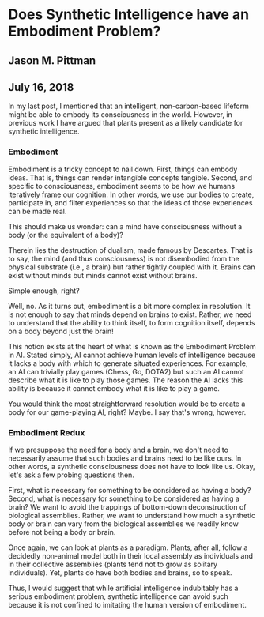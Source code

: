 # Does Synthetic Intelligence have an Embodiment Problem?
## Jason M. Pittman
## July 16, 2018

In my last post, I mentioned that an intelligent, non-carbon-based lifeform might be able to embody its consciousness in the world. However, in previous work I have argued that plants present as a likely candidate for synthetic intelligence.

### Embodiment

Embodiment is a tricky concept to nail down. First, things can embody ideas. That is, things can render intangible concepts tangible. Second, and specific to consciousness, embodiment seems to be how we humans iteratively frame our cognition. In other words, we use our bodies to create, participate in, and filter experiences so that the ideas of those experiences can be made real.

This should make us wonder: can a mind have consciousness without a body (or the equivalent of a body)?

Therein lies the destruction of dualism, made famous by Descartes. That is to say, the mind (and thus consciousness) is not disembodied from the physical substrate (i.e., a brain) but rather tightly coupled with it. Brains can exist without minds but minds cannot exist without brains.

Simple enough, right?

Well, no. As it turns out, embodiment is a bit more complex in resolution. It is not enough to say that minds depend on brains to exist. Rather, we need to understand that the ability to think itself, to form cognition itself, depends on a body beyond just the brain!

This notion exists at the heart of what is known as the Embodiment Problem in AI. Stated simply, AI cannot achieve human levels of intelligence because it lacks a body with which to generate situated experiences. For example, an AI can trivially play games (Chess, Go, DOTA2) but such an AI cannot describe what it is like to play those games. The reason the AI lacks this ability is because it cannot embody what it is like to play a game.

You would think the most straightforward resolution would be to create a body for our game-playing AI, right? Maybe. I say that's wrong, however.

### Embodiment Redux

If we presuppose the need for a body and a brain, we don't need to necessarily assume that such bodies and brains need to be like ours. In other words, a synthetic consciousness does not have to look like us. Okay, let's ask a few probing questions then.

First, what is necessary for something to be considered as having a body? Second, what is necessary for something to be considered as having a brain? We want to avoid the trappings of bottom-down deconstruction of biological assemblies. Rather, we want to understand how much a synthetic body or brain can vary from the biological assemblies we readily know before not being a body or brain.

Once again, we can look at plants as a paradigm. Plants, after all, follow a decidedly non-animal model both in their local assembly as individuals and in their collective assemblies (plants tend not to grow as solitary individuals). Yet, plants do have both bodies and brains, so to speak.

Thus, I would suggest that while artificial intelligence indubitably has a serious embodiment problem, synthetic intelligence can avoid such because it is not confined to imitating the human version of embodiment.